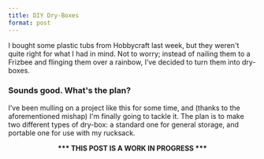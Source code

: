 ```yaml
---
title: DIY Dry-Boxes
format: post
---
```


I bought some plastic tubs from Hobbycraft last week, but they weren't quite right for what I had in mind. Not to worry; instead of nailing them to a Frizbee and flinging them over a rainbow, I’ve decided to turn them into dry-boxes.

### Sounds good. What's the plan? ###

I’ve been mulling on a project like this for some time, and (thanks to the aforementioned mishap) I'm finally going to tackle it. The plan is to make two different types of dry-box: a standard one for general storage, and portable one for use with my rucksack.

<center>
<b>*** THIS POST IS A WORK IN PROGRESS ***</b>
</center>
